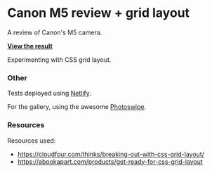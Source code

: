# Canon M5 review + grid layout

A review of Canon's M5 camera.

<strong><a href="http://bookie-bail-56841.netlify.com/">View the result</a></strong>

Experimenting with CSS grid layout.

### Other

Tests deployed using <a href="https://www.netlify.com/">Netlify</a>.

For the gallery, using the awesome <a href="http://photoswipe.com/">Photoswipe</a>.

### Resources

Resources used:

* https://cloudfour.com/thinks/breaking-out-with-css-grid-layout/
* https://abookapart.com/products/get-ready-for-css-grid-layout
